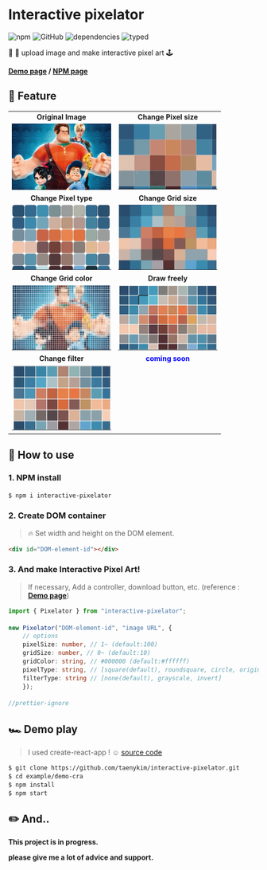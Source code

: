 # Interactive pixelator

![npm](https://img.shields.io/npm/v/interactive-pixelator)
![GitHub](https://img.shields.io/github/license/taenykim/interactive-pixelator)
![dependencies](https://img.shields.io/badge/dependencies-none-brightengreen)
![typed](https://badgen.net/badge/icon/Typed?icon=typescript&label&labelColor=555555&color=blue)

🌇 🌃 upload image and make interactive pixel art 🕹

**[Demo page](https://interactive-pixelator.vercel.app) / [NPM page](https://www.npmjs.com/package/interactive-pixelator)**

## 🌟 Feature

<table width='100%' >
<tr>
<td align="center"><strong>Original Image</strong></td>
<td align="center"><strong>Change Pixel size</strong></td>
</tr>
<tr>
<td>
<img width='200px' src="https://raw.githubusercontent.com/taenykim/interactive-pixelator/master/examples/demo-cra/public/ralph-sample.jpg"/></td>
<td>
<img width='200px' src="https://raw.githubusercontent.com/taenykim/interactive-pixelator/master/images/pixelsize1.gif"/></td>
</tr>
<tr>
<td align="center"><strong>Change Pixel type</strong></td>
<td align="center"><strong>Change Grid size</strong></td>
</tr>
<tr>
<td align="center">
<img width='200px' src="https://raw.githubusercontent.com/taenykim/interactive-pixelator/master/images/pixeltype1.gif">
</td>
<td align="center">
<img width='200px' src="https://raw.githubusercontent.com/taenykim/interactive-pixelator/master/images/gridsize1.gif">
</td>
</tr>
<tr>
<td align="center"><strong>Change Grid color</strong></td>
<td align="center"><strong>Draw freely</strong></td>
</tr>
<tr>
<td align="center">
<img width='200px' src="https://raw.githubusercontent.com/taenykim/interactive-pixelator/master/images/gridcolor1.gif">
</td>
<td align="center">
<img width='200px' src="https://raw.githubusercontent.com/taenykim/interactive-pixelator/master/images/drawing1.gif">
</td>
</tr>
<tr>
<td align="center"><strong>Change filter</strong></td>
<td style="color:blue;" align="center"><strong >coming soon</strong></td>
</tr>
<tr>
<td align="center">
<img width='200px' src="https://raw.githubusercontent.com/taenykim/interactive-pixelator/master/images/filter1.gif">
</td>
<td align="center">
</td>
</tr>
</table>

## 🌈 How to use

### 1. NPM install

```BASH
$ npm i interactive-pixelator
```

### 2. Create DOM container

> 🔥 Set width and height on the DOM element.

```html
<div id="DOM-element-id"></div>
```

### 3. And make Interactive Pixel Art!

> If necessary, Add a controller, download button, etc. (reference : **[Demo page](https://interactive-pixelator.vercel.app)**)

```typescript
import { Pixelator } from "interactive-pixelator";

new Pixelator("DOM-element-id", "image URL", {
    // options
    pixelSize: number, // 1~ (default:100)
    gridSize: number, // 0~ (default:10)
    gridColor: string, // #000000 (default:#ffffff)
    pixelType: string, // [square(default), roundsquare, circle, original]
    filterType: string // [none(default), grayscale, invert]
    });

//prettier-ignore
```

## 🏎 Demo play

> I used create-react-app ! ☺️ [source code](https://github.com/taenykim/interactive-pixelator/tree/master/examples/demo-cra)

```BASH
$ git clone https://github.com/taenykim/interactive-pixelator.git
$ cd example/demo-cra
$ npm install
$ npm start
```

## ✏️ And..

**This project is in progress.**

**please give me a lot of advice and support.**
